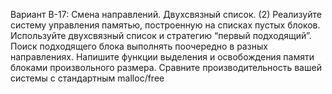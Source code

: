 Вариант B-17: Смена направлений. Двухсвязный список. (2)
Реализуйте систему управления памятью, построенную на списках пустых блоков. Используйте
двухсвязный список и стратегию “первый подходящий”. Поиск подходящего блока выполнять поочередно в
разных направлениях.
Напишите функции выделения и освобождения памяти блоками произвольного размера.
Сравните производительность вашей системы с стандартным malloc/free